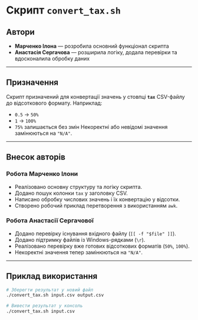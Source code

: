 # Скрипт `convert_tax.sh`

## Автори

* **Марченко Ілона** — розробила основний функціонал скрипта
* **Анастасія Сергачова** — розширила логіку, додала перевірки та вдосконалила обробку даних

---

## Призначення

Скрипт призначений для конвертації значень у стовпці **`tax`** CSV-файлу до відсоткового формату.
Наприклад:

* `0.5` → `50%`
* `1` → `100%`
* `75%` залишається без змін
  Некоректні або невідомі значення замінюються на `"N/A"`.

---

## Внесок авторів

### Робота Марченко Ілони

* Реалізовано основну структуру та логіку скрипта.
* Додано пошук колонки `tax` у заголовку CSV.
* Написано обробку числових значень і їх конвертацію у відсотки.
* Створено робочий приклад перетворення з використанням `awk`.

### Робота Анастасії Сергачової

*  Додано перевірку існування вхідного файлу (`[[ -f "$file" ]]`).
*  Додано підтримку файлів із Windows-рядками (`\r`).
*  Реалізовано перевірку вже готових відсоткових форматів (`50%`, `100%`).
*  Некоректні значення тепер замінюються на `"N/A"`.

---

## Приклад використання

```bash
# Зберегти результат у новий файл
./convert_tax.sh input.csv output.csv

# Вивести результат у консоль
./convert_tax.sh input.csv
```
